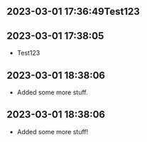 
 ## 2023-03-01 17:36:49Test123

 ## 2023-03-01 17:38:05
 * Test123

## 2023-03-01 18:38:06
* Added some more stuff.

## 2023-03-01 18:38:06
* Added some more stuff!
